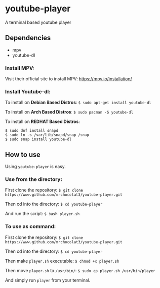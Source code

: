 # youtube-player
A terminal based youtube player

## Dependencies
- mpv
- youtube-dl

### Install MPV:
Visit their official site to install MPV: https://mpv.io/installation/

### Install Youtube-dl:

To install on **Debian Based Distros**:
`$ sudo apt-get install youtube-dl`

To install on **Arch Based Distros**:
`$ sudo pacman -S youtube-dl`

To install on **REDHAT Based Distros**:
```
$ sudo dnf install snapd
$ sudo ln -s /var/lib/snapd/snap /snap
$ sudo snap install youtube-dl
```

## How to use
Using `youtube-player` is easy. 


### Use from the directory:
First clone the repository:
`$ git clone https://www.github.com/mrchocolat3/youtube-player.git`

Then cd into the directory:
`$ cd youtube-player`

And run the script:
`$ bash player.sh`


### To use as command:
First clone the repository:
`$ git clone https://www.github.com/mrchocolat3/youtube-player.git`

Then cd into the directory:
`$ cd youtube-player`

Then make `player.sh` executable:
`$ chmod +x player.sh`

Then move `player.sh` to `/usr/bin/`:
`$ sudo cp player.sh /usr/bin/player`

And simply run `player` from your terminal.
